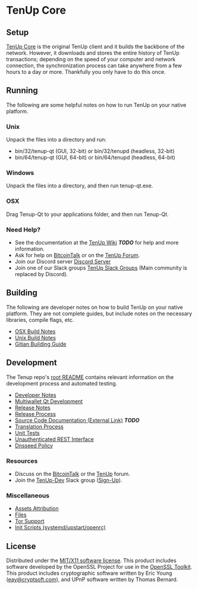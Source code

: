 TenUp Core
=====================

Setup
---------------------
[TenUp Core](http://tenup.io/wallet) is the original TenUp client and it builds the backbone of the network. However, it downloads and stores the entire history of TenUp transactions; depending on the speed of your computer and network connection, the synchronization process can take anywhere from a few hours to a day or more. Thankfully you only have to do this once.

Running
---------------------
The following are some helpful notes on how to run TenUp on your native platform.

### Unix

Unpack the files into a directory and run:

- bin/32/tenup-qt (GUI, 32-bit) or bin/32/tenupd (headless, 32-bit)
- bin/64/tenup-qt (GUI, 64-bit) or bin/64/tenupd (headless, 64-bit)

### Windows

Unpack the files into a directory, and then run tenup-qt.exe.

### OSX

Drag Tenup-Qt to your applications folder, and then run Tenup-Qt.

### Need Help?

* See the documentation at the [TenUp Wiki](https://en.bitcoin.it/wiki/Main_Page) ***TODO***
for help and more information.
* Ask for help on [BitcoinTalk](https://bitcointalk.org/index.php?topic=1262920.0) or on the [TenUp Forum](http://forum.tenup.io/).
* Join our Discord server [Discord Server](https://discord.tenup.io)
* Join one of our Slack groups [TenUp Slack Groups](https://tenup.io/slack-logins/) (Main community is replaced by Discord).

Building
---------------------
The following are developer notes on how to build TenUp on your native platform. They are not complete guides, but include notes on the necessary libraries, compile flags, etc.

- [OSX Build Notes](build-osx.md)
- [Unix Build Notes](build-unix.md)
- [Gitian Building Guide](gitian-building.md)

Development
---------------------
The Tenup repo's [root README](https://github.com/tenup-coin/TenUp/blob/master/README.md) contains relevant information on the development process and automated testing.

- [Developer Notes](developer-notes.md)
- [Multiwallet Qt Development](multiwallet-qt.md)
- [Release Notes](release-notes.md)
- [Release Process](release-process.md)
- [Source Code Documentation (External Link)](https://dev.visucore.com/bitcoin/doxygen/) ***TODO***
- [Translation Process](translation_process.md)
- [Unit Tests](unit-tests.md)
- [Unauthenticated REST Interface](REST-interface.md)
- [Dnsseed Policy](dnsseed-policy.md)

### Resources

* Discuss on the [BitcoinTalk](https://bitcointalk.org/index.php?topic=1262920.0) or the [TenUp](http://forum.tenup.io/) forum.
* Join the [TenUp-Dev](https://tenup-dev.slack.com/) Slack group ([Sign-Up](https://tenup-dev.herokuapp.com/)).

### Miscellaneous
- [Assets Attribution](assets-attribution.md)
- [Files](files.md)
- [Tor Support](tor.md)
- [Init Scripts (systemd/upstart/openrc)](init.md)

License
---------------------
Distributed under the [MIT/X11 software license](http://www.opensource.org/licenses/mit-license.php).
This product includes software developed by the OpenSSL Project for use in the [OpenSSL Toolkit](https://www.openssl.org/). This product includes
cryptographic software written by Eric Young ([eay@cryptsoft.com](mailto:eay@cryptsoft.com)), and UPnP software written by Thomas Bernard.
